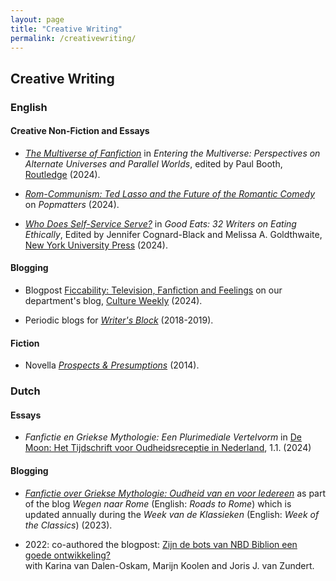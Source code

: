 ```yaml
---
layout: page
title: "Creative Writing"
permalink: /creativewriting/
---
```


## Creative Writing

### English

#### Creative Non-Fiction and Essays

- [*The Multiverse of Fanfiction*](https://www.taylorfrancis.com/chapters/edit/10.4324/9781003480846-36/multiverse-fanfiction-julia-neugarten) in *Entering the Multiverse: Perspectives on Alternate Universes and Parallel Worlds*, edited by Paul Booth, [Routledge](https://www.routledge.com/Entering-the-Multiverse-Perspectives-on-Alternate-Universes-and-Parallel-Worlds/Booth/p/book/9781032770116) (2024).  

- [*Rom-Communism: Ted Lasso and the Future of the Romantic Comedy*](https://www.popmatters.com/rom-communism-ted-lasso-feature) on *Popmatters* (2024).  

- [*Who Does Self-Service Serve?*](https://www.degruyter.com/document/doi/10.18574/nyu/9781479821822.003.0022/html) in *Good Eats: 32 Writers on Eating Ethically*, Edited by Jennifer Cognard-Black and Melissa A. Goldthwaite, [New York University Press](https://nyupress.org/9781479821778/good-eats/) (2024).  

#### Blogging

- Blogpost [Ficcability: Television, Fanfiction and Feelings](https://culture-weekly.com/2024/05/31/ficcability-television-fanfiction-and-feelings/) on our department's blog, [Culture Weekly](https://culture-weekly.com/) (2024).  

- Periodic blogs for [*Writer's Block*](https://writersblockmagazine.com/category/julia-neugarten/) (2018-2019).  

#### Fiction

- Novella [*Prospects & Presumptions*](https://www.lulu.com/shop/julia-neugarten/prospects-presumptions/paperback/product-21486515.html) (2014).

### Dutch

#### Essays

- *Fanfictie en Griekse Mythologie: Een Plurimediale Vertelvorm* in [De Moon: Het Tijdschrift voor Oudheidsreceptie in Nederland](http://www.de-moon.nl/), 1.1. (2024)

#### Blogging

- *[Fanfictie over Griekse Mythologie: Oudheid van en voor Iedereen](https://www.weekvandeklassieken.nl/blog/2023_123)* as part of the blog *Wegen naar Rome* (English: *Roads to Rome*) which is updated annually during the *Week van de Klassieken* (English: *Week of the Classics*) (2023).  

- 2022: co-authored the blogpost: [Zijn de bots van NBD Biblion een goede ontwikkeling?](https://www.huygens.knaw.nl/zijn-de-bots-van-nbd-biblion-een-goede-ontwikkeling/#:~:text=Vanuit%20die%20ervaring%20en%20expertise,zelfs%20een%20goede%20ontwikkeling%20is.)  
with Karina van Dalen-Oskam, Marijn Koolen and Joris J. van Zundert.   